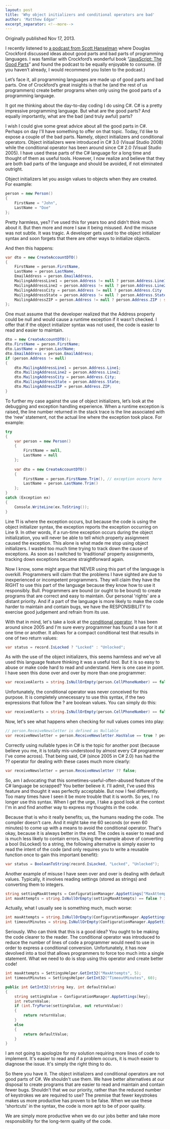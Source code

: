 ```yaml
---
layout: post
title: 'Why object initializers and conditional operators are bad'
author: 'Matthew Edgar'
excerpt_separator: <!--more-->
---
```


Originally published Nov 17, 2013.

<p>I recently listened to <a href="http://www.hanselminutes.com/396/bugs-considered-harmful-with-douglas-crockford" target="_blank" rel="noopener">a podcast from Scott Hanselman</a> where Douglas Crockford discussed ideas about good parts and bad parts of programming languages. I was familiar with Crockford’s wonderful book “<a href="http://www.amazon.com/gp/product/0596517742/" target="_blank" rel="noopener">JavaScript: The Good Parts</a>” and found the podcast to be equally enjoyable to consume. (If you haven’t already, I would recommend you listen to the podcast.)</p>
<p>Let’s face it, all programming languages are made up of good parts and bad parts. One of Crockford’s great insights is that he (and the rest of us programmers) create better programs when only using the good parts of a programming language.</p>

<p>It got me thinking about the day-to-day coding I do using C#. C# is a pretty impressive programming language. But what are the good parts? And equally importantly, what are the bad (and truly awful) parts?</p>

<!--more-->

<p>I wish I could give some great advice about all the good parts in C#. Perhaps on day I'll have something to offer on that topic. Today, I’d like to expose a couple of the bad parts. Namely, object initializers and conditional operators. Object initializers were introduced in C# 3.0 (Visual Studio 2008) while the conditional operator has been around since C# 2.0 (Visual Studio 2005). I have used these parts of the C# language for a long time and thought of them as useful tools. However, I now realize and believe that they are both bad parts of the language and should be avoided, if not eliminated outright.</p>
<p>Object initializers let you assign values to objects when they are created. For example:</p>

```csharp
person = new Person()
{
    FirstName = "John",
    LastName = "Doe"
};
```

Pretty harmless, yes? I’ve used this for years too and didn’t think much about it. But then more and more I saw it being misused. And the misuse was not subtle. It was tragic. A developer gets used to the object initializer syntax and soon forgets that there are other ways to initialize objects. 

And then this happens:

```csharp
var dto = new CreateAccountDTO()
{
    FirstName = person.FirstName,
    LastName = person.LastName,
    EmailAddress = person.EmailAddress,
    MailingAddressLine1 = person.Address != null ? person.Address.Line1 : string.Empty,
    MailingAddressLine2 = person.Address != null ? person.Address.Line2 : string.Empty,
    MailingAddressCity = person.Address != null ? person.Address.City : string.Empty,
    MailingAddressState = person.Address != null ? person.Address.State : string.Empty,
    MailingAddressZIP = person.Address != null ? person.Address.ZIP : string.Empty
};
```
<p>One must assume that the developer realized that the Address property could be null and would cause a runtime exception if it wasn’t checked. I offer that if the object initializer syntax was not used, the code is easier to read and easier to maintain.</p>

```csharp
dto = new CreateAccountDTO();
dto.FirstName = person.FirstName;
dto.LastName = person.LastName;
dto.EmailAddress = person.EmailAddress;
if (person.Address != null)
{
    dto.MailingAddressLine1 = person.Address.Line1;
    dto.MailingAddressLine2 = person.Address.Line2;
    dto.MailingAddressCity = person.Address.City;
    dto.MailingAddressState = person.Address.State;
    dto.MailingAddressZIP = person.Address.ZIP;
}
```
<p>To further my case against the use of object initializers, let’s look at the debugging and exception handling experience. When a runtime exception is raised, the line number returned in the stack trace is the line associated with the ‘new’ statement, not the actual line where the exception took place. For example:</p>

```csharp
try
{
    var person = new Person()
    {
        FirstName = null,
        LastName = null
    };
    
    var dto = new CreateAccountDTO()
    {
        FirstName = person.FirstName.Trim(), // exception occurs here
        LastName = person.LastName.Trim()
    };
}
catch (Exception ex)
{
    Console.WriteLine(ex.ToString());
}
```

<p>Line 11 is where the exception occurs, but because the code is using the object initializer syntax, the exception reports the exception occurring on Line 9. In other words, if a run-time exception occurs during the object initialization, you will never be able to tell which property assignment caused the exception. This alone is what made me stop using object initializers. I wasted too much time trying to track down the cause of exceptions. As soon as I switched to 'traditional' property assignments, tracking down exceptions became straightforward again.</p>

<p>Now I know, some might argue that NEVER using this part of the language is overkill. Programmers will claim that the problems I have sighted are due to inexperienced or incompetent programmers. They will claim they have the RIGHT to use this part of the language because they know how to use it responsibly. Bull. Programmers are bound (or ought to be bound) to create programs that are correct and easy to maintain. Our personal 'rights' are a distant priority. And if a part of the language is more likely to make the code harder to maintain and contain bugs, we have the RESPONSIBILITY to exercise good judgement and refrain from its use.</p>

<p>With that in mind, let's take a look at the <a href="http://msdn.microsoft.com/en-us/library/ty67wk28.aspx" target="_blank" rel="noopener">conditional operator</a>. It has been around since 2005 and I'm sure every programmer has found a use for it at one time or another. It allows for a compact conditional test that results in one of two return values:</p>

```csharp
var status = record.IsLocked ? "Locked" : "Unlocked";
```

<p>As with the use of the object initializers, this seems harmless and we've all used this language feature thinking it was a useful tool. But it is so easy to abuse or make code hard to read and understand. Here is one case in point. I have seen this done over and over by more than one programmer:</p>

```csharp
var receiveAlerts = string.IsNullOrEmpty(person.CellPhoneNumber) == false ? true : false;
```

<p>Unfortunately, the conditional operator was never conceived for this purpose. It is completely unnecessary to use this syntax, if the two expressions that follow the ? are boolean values. You can simply do this:</p>

```csharp
var receiveAlerts = string.IsNullOrEmpty(person.CellPhoneNumber) == false;
```

<p>Now, let's see what happens when checking for null values comes into play:</p>

```csharp
// person.ReceiveNewsletter is defined as Nullable
var receiveNewsletter = person.ReceiveNewsletter.HasValue == true ? person.ReceiveNewsletter.Value : false;
```

<p>Correctly using nullable types in C# is the topic for another post (because believe you me, it is totally mis-understood by almost every C# programmer I've come across). That being said, C# (since 2005 in C# 2.0) has had the ?? operator for dealing with these cases much more clearly:</p>

```csharp
var receiveNewsletter = person.ReceiveNewsletter ?? false;
```

<p>So, am I advocating that this sometimes-useful-often-abused feature of the C# language be scrapped? You better believe it. I'll admit, I've used this feature and thought it was perfectly acceptable. But now I feel differently. Too many times have I seen it be more trouble that it is worth. So yes, I no longer use this syntax. When I get the urge, I take a good look at the context I'm in and find another way to express my thoughts in the code.</p>

<p>Because that is who it really benefits; us, the humans reading the code. The compiler doesn't care. And it might take me 60 seconds (or even 60 minutes) to come up with a means to avoid the conditional operator. That's okay, because it is always better in the end. The codes is easier to read and is much less likely to contain errors. Using the example above of converting a bool (IsLocked) to a string, the following alternative is simply easier to read the intent of the code (and only requires you to write a reusable function once to gain this important benefit):</p>

```csharp
var status = BooleanToString(record.IsLocked, "Locked", "Unlocked");
```

<p>Another example of misuse I have seen over and over is dealing with default values. Typically, it involves reading settings (stored as strings) and converting them to integers.</p>

```csharp
string settingMaxAttempts = ConfigurationManager.AppSettings["MaxAttempts"];
int maxAttempts = string.IsNullOrEmpty(settingMaxAttempts) == false ? int.Parse(settingMaxAttempts) : 5;
```

<p>Actually, what I usually see is something much, much worse:</p>

```csharp
int maxAttempts = string.IsNullOrEmpty(ConfigurationManager.AppSettings["MaxAttempts"]) == false ? int.Parse(ConfigurationManager.AppSettings["MaxAttempts"]) : 5;
int timeoutMinutes = string.IsNullOrEmpty(ConfigurationManager.AppSettings["TimeoutMinutes"]) == false ? int.Parse(ConfigurationManager.AppSettings["TimeoutMinutes"]) : 60;
```

<p>Seriously. Who can think that this is a good idea? You ought to be making the code clearer to the reader. The conditional operator was introduced to reduce the number of lines of code a programmer would need to use in order to express a conditional conversion. Unfortunately, it has now devolved into a tool that allows programmers to force too much into a single statement. What we need to do is stop using this operator and create better code!</p>

```csharp
int maxAttempts = SettingsHelper.GetInt32("MaxAttempts", 5);
int timeoutMinutes = SettingsHelper.GetInt32("TimeoutMinutes", 60);

public int GetInt32(string key, int defaultValue)
{
    string settingValue = ConfigurationManager.AppSettings[key];
    int returnValue;
    if (int.TryParse(settingValue, out returnValue))
    {
        return returnValue;
    }
    else
    {
        return defaultValue;
    }
}
```

<p>I am not going to apologize for my solution requiring more lines of code to implement. It's easier to read and if a problem occurs, it is much easier to diagnose the issue. It's simply the right thing to do.</p>

<p>So there you have it. The object initializers and conditional operators are not good parts of C#. We shouldn't use them. We have better alternatives at our disposal to create programs that are easier to read and maintain and contain fewer bugs. Shouldn't that we our priority, rather than the reduced number of keystrokes we are required to use? The premise that fewer keystrokes makes us more productive has proven to be false. When we use these 'shortcuts' in the syntax, the code is more apt to be of poor quality.</p>

<p>We are simply more productive when we do our jobs better and take more responsibility for the long-term quality of the code.</p>
